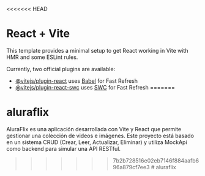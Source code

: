 <<<<<<< HEAD
# React + Vite

This template provides a minimal setup to get React working in Vite with HMR and some ESLint rules.

Currently, two official plugins are available:

- [@vitejs/plugin-react](https://github.com/vitejs/vite-plugin-react/blob/main/packages/plugin-react/README.md) uses [Babel](https://babeljs.io/) for Fast Refresh
- [@vitejs/plugin-react-swc](https://github.com/vitejs/vite-plugin-react-swc) uses [SWC](https://swc.rs/) for Fast Refresh
=======
# aluraflix
AluraFlix es una aplicación desarrollada con Vite y React que permite gestionar una colección de videos e imágenes. Este proyecto está basado en un sistema CRUD (Crear, Leer, Actualizar, Eliminar) y utiliza MockApi como backend para simular una API RESTful.
>>>>>>> 7b2b728516e02eb7146f884aafb696a879cf7ee3
#   a l u r a f l i x  
 
